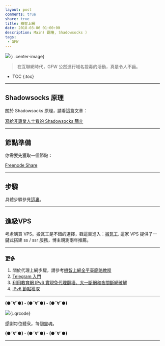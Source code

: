 ```yaml
---
layout: post
comments: true
share: true
title: 機智上網
date: 2018-03-06 01:00:00
description: Main( 翻墻, Shadowsocks )
tags:
 - GFW
---
```


![](http://telegra.ph/file/26a8bc9f9c90725f07e63.jpg){: .center-image}

> 在互聯網時代，GFW 公然進行域名投毒的活動，真是令人不齒。

* TOC
{:toc}

---

## Shadowsocks 原理

關於 Shadowsocks 原理，請看這篇文章：

[寫給非專業人士看的 Shadowsocks 簡介](http://test007.gq/ss-intro)

---

## 節點準備

你需要先獲取一個節點：

[Freenode Share](http://test007.gq/Free-node-share)

---

## 步驟

具體步驟參見[這裏](http://test007.gq/surf-the-real02)。

---

## 進級VPS ##

考慮購買 VPS。搬瓦工是不錯的選擇，戳這裏進入：[搬瓦工](https://bwh1.net/aff.php?aff=28820). 這家 VPS 提供了一鍵式搭建 ss / ssr 服務，博主親測兩年推薦。

---

### 更多

1. 關於代理上網步驟，請參考[機智上網全平臺簡略教程](http://test007.gq/surf-the-real02)
2. [Telegram 入門](http://test007.gq/Telegram)
3. [利用教育網 IPv6 實現免代理翻墻、大一斷網和夜間斷網破解](http://test007.gq/IPV6-edu)
4. [IPv6 節點獲取](http://test007.gq/IPV6-node)

---

**(●ˇ∀ˇ●) - (●ˇ∀ˇ●) - (●ˇ∀ˇ●)**

![](http://telegra.ph/file/266899c5402c9ebb14269.png){:.qrcode}

感謝每位聽衆，每個靈魂。

**(●ˇ∀ˇ●) - (●ˇ∀ˇ●) - (●ˇ∀ˇ●)**

---
